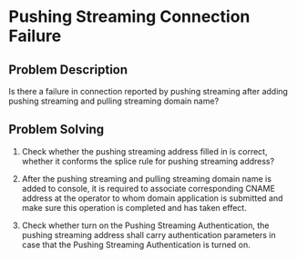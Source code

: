 # Pushing Streaming Connection Failure

## Problem Description

Is there a failure in connection reported by pushing streaming after adding pushing streaming and pulling streaming domain name?

## Problem Solving

1. Check whether the pushing streaming address filled in is correct, whether it conforms the splice rule for pushing streaming address?

2. After the pushing streaming and pulling streaming domain name is added to console, it is required to associate corresponding CNAME address at the operator to whom domain application is submitted and make sure this operation is completed and has taken effect.

3. Check whether turn on the Pushing Streaming Authentication, the pushing streaming address shall carry authentication parameters in case that the Pushing Streaming Authentication is turned on.


